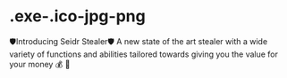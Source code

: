 # .exe-.ico-jpg-png
🛡Introducing Seidr Stealer🛡 A new state of the art stealer with a wide variety of functions and abilities tailored towards giving you the value for your money 💰 🌟
